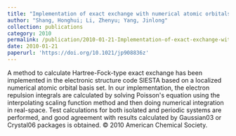 ```yaml
---
title: "Implementation of exact exchange with numerical atomic orbitals"
author: "Shang, Honghui; Li, Zhenyu; Yang, Jinlong"
collection: publications
category: 2010
permalink: /publication/2010-01-21-Implementation-of-exact-exchange-with-numerical-atomic-orbitals
date: 2010-01-21
paperurl: 'https://doi.org/10.1021/jp908836z'
---
```


A method to calculate Hartree-Fock-type exact exchange has been implemented in the electronic structure code SIESTA based on a localized numerical atomic orbital basis set. In our implementation, the electron repulsion integrals are calculated by solving Poisson's equation using the interpolating scaling function method and then doing numerical integration in real-space. Test calculations for both isolated and periodic systems are performed, and good agreement with results calculated by Gaussian03 or Crystal06 packages is obtained. © 2010 American Chemical Society.
